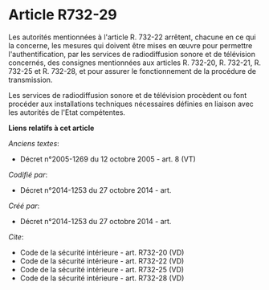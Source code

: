 # Article R732-29

Les autorités mentionnées à l'article R. 732-22 arrêtent, chacune en ce qui la concerne, les mesures qui doivent être mises
en œuvre pour permettre l'authentification, par les services de radiodiffusion sonore et de télévision concernés, des
consignes mentionnées aux articles R. 732-20, R. 732-21, R. 732-25 et R. 732-28, et pour assurer le fonctionnement de la
procédure de transmission. 

Les services de radiodiffusion sonore et de télévision procèdent ou font procéder aux installations techniques nécessaires
définies en liaison avec les autorités de l'Etat compétentes.

**Liens relatifs à cet article**

_Anciens textes_:

  - Décret n°2005-1269 du 12 octobre 2005 - art. 8 (VT)

_Codifié par_:

  - Décret n°2014-1253 du 27 octobre 2014 - art.

_Créé par_:

  - Décret n°2014-1253 du 27 octobre 2014 - art.

_Cite_:

  - Code de la sécurité intérieure - art. R732-20 (VD)
  - Code de la sécurité intérieure - art. R732-22 (VD)
  - Code de la sécurité intérieure - art. R732-25 (VD)
  - Code de la sécurité intérieure - art. R732-28 (VD)
